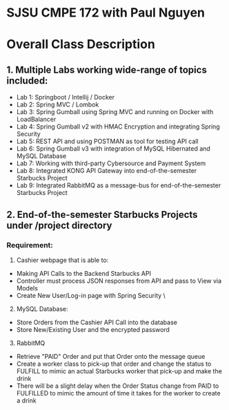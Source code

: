 # SJSU CMPE 172 with Paul Nguyen
# Overall Class Description
## 1. Multiple Labs working wide-range of topics included: 
- Lab 1: Springboot / Intellij / Docker 
- Lab 2: Spring MVC / Lombok
- Lab 3: Spring Gumball using Spring MVC and running on Docker with LoadBalancer 
- Lab 4: Spring Gumball v2 with HMAC Encryption and integrating Spring Security 
- Lab 5: REST API and using POSTMAN as tool for testing API call 
- Lab 6: Spring Gumball v3 with integration of MySQL Hibernated and MySQL Database
- Lab 7:  Working with third-party Cybersource and Payment System
- Lab 8: Integrated KONG API Gateway into end-of-the-semester Starbucks Project
- Lab 9: Integrated RabbitMQ as a message-bus for end-of-the-semester Starbucks Project

## 2. End-of-the-semester Starbucks Projects under /project directory
### Requirement: 
 1.  Cashier webpage that is able to:
  - Making API Calls to the Backend Starbucks API
  - Controller must process JSON responses from API and pass to View via Models 
  - Create New User/Log-in page with Spring Security   \
  2. MySQL Database: 
  - Store Orders from the Cashier API Call into the database
  - Store New/Existing User and the encrypted password 
  3. RabbitMQ
  - Retrieve "PAID" Order and put that Order onto the message queue
  - Create a worker class to pick-up that order and change the status to FULFILL to mimic an actual Starbucks worker that pick-up and make the drink
  - There will be a slight delay when the Order Status change from PAID to FULFILLED to mimic the amount of time it takes for the worker to create a drink
    




